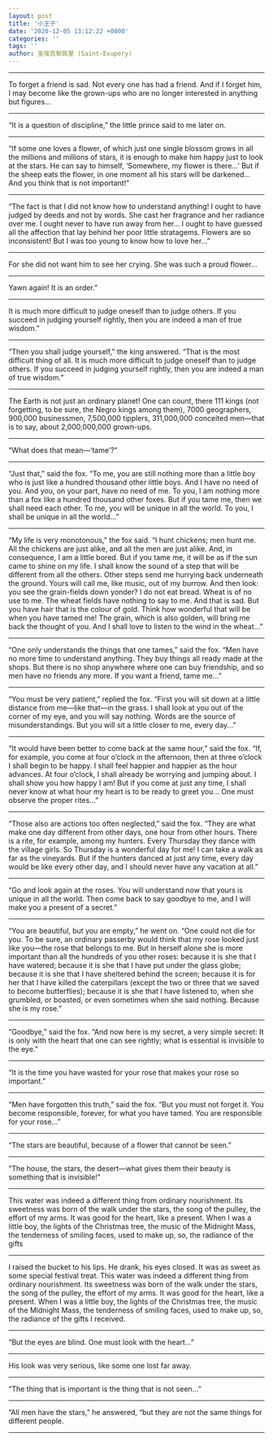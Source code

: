 ```yaml
---
layout: post
title: '小王子'
date: '2020-12-05 13:12:22 +0800'
categories: ''
tags: ''
author: 圣埃克絮佩里 (Saint-Exupery)
---
```


- - -

To forget a friend is sad. Not every one has had a friend. And if I forget him, I may become like the grown-ups who are no longer interested in anything but figures...
- - -

“It is a question of discipline,” the little prince said to me later on.
- - -

“If some one loves a flower, of which just one single blossom grows in all the millions and millions of stars, it is enough to make him happy just to look at the stars. He can say to himself, ‘Somewhere, my flower is there...’ But if the sheep eats the flower, in one moment all his stars will be darkened... And you think that is not important!”
- - -

“The fact is that I did not know how to understand anything! I ought to have judged by deeds and not by words. She cast her fragrance and her radiance over me. I ought never to have run away from her... I ought to have guessed all the affection that lay behind her poor little stratagems. Flowers are so inconsistent! But I was too young to know how to love her...”
- - -

For she did not want him to see her crying. She was such a proud flower...
- - -

Yawn again! It is an order.”
- - -

It is much more difficult to judge oneself than to judge others. If you succeed in judging yourself rightly, then you are indeed a man of true wisdom.”
- - -

“Then you shall judge yourself,” the king answered. “That is the most difficult thing of all. It is much more difficult to judge oneself than to judge others. If you succeed in judging yourself rightly, then you are indeed a man of true wisdom.”
- - -

The Earth is not just an ordinary planet! One can count, there 111 kings (not forgetting, to be sure, the Negro kings among them), 7000 geographers, 900,000 businessmen, 7,500,000 tipplers, 311,000,000 conceited men—that is to say, about 2,000,000,000 grown-ups.
- - -

“What does that mean—‘tame’?”
- - -

“Just that,” said the fox. “To me, you are still nothing more than a little boy who is just like a hundred thousand other little boys. And I have no need of you. And you, on your part, have no need of me. To you, I am nothing more than a fox like a hundred thousand other foxes. But if you tame me, then we shall need each other. To me, you will be unique in all the world. To you, I shall be unique in all the world...”
- - -

“My life is very monotonous,” the fox said. “I hunt chickens; men hunt me. All the chickens are just alike, and all the men are just alike. And, in consequence, I am a little bored. But if you tame me, it will be as if the sun came to shine on my life. I shall know the sound of a step that will be different from all the others. Other steps send me hurrying back underneath the ground. Yours will call me, like music, out of my burrow. And then look: you see the grain-fields down yonder? I do not eat bread. Wheat is of no use to me. The wheat fields have nothing to say to me. And that is sad. But you have hair that is the colour of gold. Think how wonderful that will be when you have tamed me! The grain, which is also golden, will bring me back the thought of you. And I shall love to listen to the wind in the wheat...”
- - -


“One only understands the things that one tames,” said the fox. “Men have no more time to understand anything. They buy things all ready made at the shops. But there is no shop anywhere where one can buy friendship, and so men have no friends any more. If you want a friend, tame me...”
- - -

“You must be very patient,” replied the fox. “First you will sit down at a little distance from me—like that—in the grass. I shall look at you out of the corner of my eye, and you will say nothing. Words are the source of misunderstandings. But you will sit a little closer to me, every day...”
- - -

“It would have been better to come back at the same hour,” said the fox. “If, for example, you come at four o’clock in the afternoon, then at three o’clock I shall begin to be happy. I shall feel happier and happier as the hour advances. At four o’clock, I shall already be worrying and jumping about. I shall show you how happy I am! But if you come at just any time, I shall never know at what hour my heart is to be ready to greet you... One must observe the proper rites...”
- - -

“Those also are actions too often neglected,” said the fox. “They are what make one day different from other days, one hour from other hours. There is a rite, for example, among my hunters. Every Thursday they dance with the village girls. So Thursday is a wonderful day for me! I can take a walk as far as the vineyards. But if the hunters danced at just any time, every day would be like every other day, and I should never have any vacation at all.”
- - -

“Go and look again at the roses. You will understand now that yours is unique in all the world. Then come back to say goodbye to me, and I will make you a present of a secret.”
- - -

“You are beautiful, but you are empty,” he went on. “One could not die for you. To be sure, an ordinary passerby would think that my rose looked just like you—the rose that belongs to me. But in herself alone she is more important than all the hundreds of you other roses: because it is she that I have watered; because it is she that I have put under the glass globe; because it is she that I have sheltered behind the screen; because it is for her that I have killed the caterpillars (except the two or three that we saved to become butterflies); because it is she that I have listened to, when she grumbled, or boasted, or even sometimes when she said nothing. Because she is my rose.”
- - -

“Goodbye,” said the fox. “And now here is my secret, a very simple secret: It is only with the heart that one can see rightly; what is essential is invisible to the eye.”
- - -

“It is the time you have wasted for your rose that makes your rose so important.”
- - -

“Men have forgotten this truth,” said the fox. “But you must not forget it. You become responsible, forever, for what you have tamed. You are responsible for your rose...”

- - -

“The stars are beautiful, because of a flower that cannot be seen.”
- - -

“The house, the stars, the desert—what gives them their beauty is something that is invisible!”
- - -

This water was indeed a different thing from ordinary nourishment. Its sweetness was born of the walk under the stars, the song of the pulley, the effort of my arms. It was good for the heart, like a present. When I was a little boy, the lights of the Christmas tree, the music of the Midnight Mass, the tenderness of smiling faces, used to make up, so, the radiance of the gifts
- - -

I raised the bucket to his lips. He drank, his eyes closed. It was as sweet as some special festival treat. This water was indeed a different thing from ordinary nourishment. Its sweetness was born of the walk under the stars, the song of the pulley, the effort of my arms. It was good for the heart, like a present. When I was a little boy, the lights of the Christmas tree, the music of the Midnight Mass, the tenderness of smiling faces, used to make up, so, the radiance of the gifts I received.
- - -

“But the eyes are blind. One must look with the heart...”
- - -

His look was very serious, like some one lost far away.
- - -

“The thing that is important is the thing that is not seen...”
- - -

“All men have the stars,” he answered, “but they are not the same things for different people.
- - -
